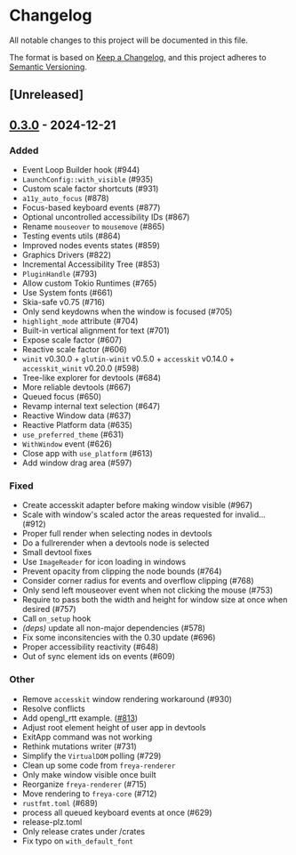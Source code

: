 # Changelog

All notable changes to this project will be documented in this file.

The format is based on [Keep a Changelog](https://keepachangelog.com/en/1.0.0/),
and this project adheres to [Semantic Versioning](https://semver.org/spec/v2.0.0.html).

## [Unreleased]

## [0.3.0](https://github.com/marc2332/freya/compare/freya-renderer-v0.2.1...freya-renderer-v0.3.0) - 2024-12-21

### Added

- Event Loop Builder hook (#944)
- `LaunchConfig::with_visible` (#935)
- Custom scale factor shortcuts (#931)
- `a11y_auto_focus` (#878)
- Focus-based keyboard events (#877)
- Optional uncontrolled accessibility IDs (#867)
- Rename `mouseover` to `mousemove` (#865)
- Testing events utils (#864)
- Improved nodes events states (#859)
- Graphics Drivers (#822)
- Incremental Accessibility Tree (#853)
- `PluginHandle` (#793)
- Allow custom Tokio Runtimes (#765)
- Use System fonts (#661)
- Skia-safe v0.75 (#716)
- Only send keydowns when the window is focused (#705)
- `highlight_mode` attribute (#704)
- Built-in vertical alignment for text (#701)
- Expose scale factor (#607)
- Reactive scale factor (#606)
- `winit` v0.30.0 + `glutin-winit` v0.5.0 + `accesskit` v0.14.0 + `accesskit_winit` v0.20.0  (#598)
- Tree-like explorer for devtools (#684)
- More reliable devtools (#667)
- Queued focus (#650)
- Revamp internal text selection (#647)
- Reactive Window data (#637)
- Reactive Platform data (#635)
- `use_preferred_theme` (#631)
- `WithWindow` event (#626)
- Close app with `use_platform` (#613)
- Add window drag area (#597)

### Fixed

- Create accesskit adapter before making window visible (#967)
- Scale with window's scaled actor the areas requested for invalid… (#912)
- Proper full render when selecting nodes in devtools
- Do a fullrerender when a devtools node is selected
- Small devtool fixes
- Use `ImageReader` for icon loading in windows
- Prevent opacity from clipping the node bounds (#764)
- Consider corner radius for events and overflow clipping (#768)
- Only send left mouseover event when not clicking the mouse (#753)
- Require to pass both the width and height for window size at once when desired (#757)
- Call `on_setup` hook
- *(deps)* update all non-major dependencies (#578)
- Fix some inconsitencies with the 0.30 update (#696)
- Proper accessibility reactivity (#648)
- Out of sync element ids on events (#609)

### Other

- Remove `accesskit` window rendering workaround (#930)
- Resolve conflicts
- Add opengl_rtt example. ([#813](https://github.com/marc2332/freya/pull/813))
- Adjust root element height of user app in devtools
- ExitApp command was not working
- Rethink mutations writer (#731)
- Simplify the `VirtualDOM` polling (#729)
- Clean up some code from `freya-renderer`
- Only make window visible once built
- Reorganize `freya-renderer` (#715)
- Move rendering to `freya-core` (#712)
- `rustfmt.toml` (#689)
- process all queued keyboard events at once (#629)
- release-plz.toml
- Only release crates under /crates
- Fix typo on `with_default_font`
